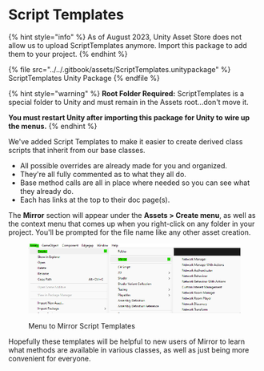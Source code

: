 # Script Templates

{% hint style="info" %}
As of August 2023, Unity Asset Store does not allow us to upload ScriptTemplates anymore. Import this package to add them to your project.
{% endhint %}

{% file src="../../.gitbook/assets/ScriptTemplates.unitypackage" %}
ScriptTemplates Unity Package
{% endfile %}

{% hint style="warning" %}
**Root Folder Required:** ScriptTemplates is a special folder to Unity and must remain in the Assets root...don't move it.



**You must restart Unity after importing this package for Unity to wire up the menus.**
{% endhint %}

We've added Script Templates to make it easier to create derived class scripts that inherit from our base classes.

* All possible overrides are already made for you and organized.
* They're all fully commented as to what they all do.
* Base method calls are all in place where needed so you can see what they already do.
* Each has links at the top to their doc page(s).

The **Mirror** section will appear under the **Assets > Create menu**, as well as the context menu that comes up when you right-click on any folder in your project. You'll be prompted for the file name like any other asset creation.

<div align="left">

<figure><img src="../../.gitbook/assets/image.png" alt=""><figcaption><p>Menu to Mirror Script Templates</p></figcaption></figure>

</div>

Hopefully these templates will be helpful to new users of Mirror to learn what methods are available in various classes, as well as just being more convenient for everyone.
